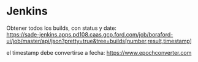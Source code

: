 # Jenkins  
  
Obtener todos los builds, con status y date:  
https://sade-jenkins.apps.pd108.caas.gcp.ford.com/job/boraford-ui/job/master/api/json?pretty=true&tree=builds[number,result,timestamp]  
  
el timestamp debe convertirse a fecha: https://www.epochconverter.com  